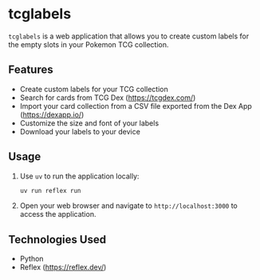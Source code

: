 # tcglabels

`tcglabels` is a web application that allows you to create custom labels for the empty slots in your Pokemon TCG collection.

## Features

- Create custom labels for your TCG collection
- Search for cards from TCG Dex (https://tcgdex.com/)
- Import your card collection from a CSV file exported from the Dex App (https://dexapp.io/)
- Customize the size and font of your labels
- Download your labels to your device

## Usage

1. Use `uv` to run the application locally:

   ```bash
   uv run reflex run
   ```

2. Open your web browser and navigate to `http://localhost:3000` to access the application.

## Technologies Used

- Python
- Reflex (https://reflex.dev/)
